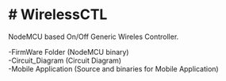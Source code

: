 <h1> # WirelessCTL</h1>

NodeMCU based On/Off Generic Wireles Controller.

-FirmWare Folder (NodeMCU binary) <br>
-Circuit_Diagram (Circuit Diagram) <br>
-Mobile Application (Source and binaries for Mobile Application) <br>
